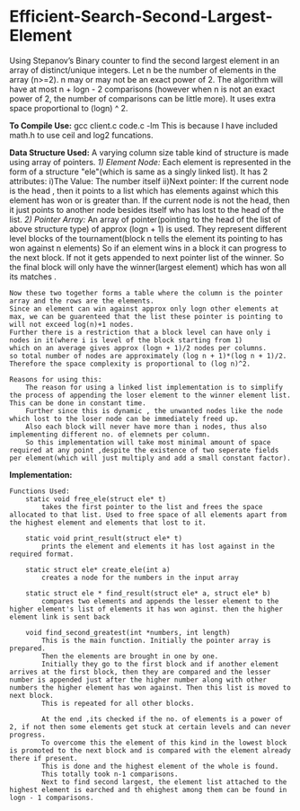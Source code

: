 # Efficient-Search-Second-Largest-Element

Using Stepanov’s Binary counter to find the second largest element in an array of distinct/unique integers. 
Let n be the number of elements in the array (n>=2).  n may or may not be an exact power of 2.
The algorithm will have at most n + logn - 2 comparisons (however when n is not an exact power of 2, the number of comparisons can be little more).
It uses extra space proportional to (logn) ^ 2.

**To Compile Use:**
    gcc client.c code.c -lm
This is because I have included math.h to use ceil and log2 funcations.

**Data Structure Used:**
        A varying column size table kind of structure is made using array of pointers.
        _1) Element Node:_
            Each element is represented in the form of a structure "ele"(which is same as a singly linked list).
            It has 2 attributes:
            i)The Value: The number itself
            ii)Next pointer: If the current node is the head , then it points to a list which has elements against which this element has won or is greater than.
                             If the current node is not the head, then it just points to another node besides itself who has lost to the head of the list.
        _2) Pointer Array:_ An array of pointer(pointing to the head of the list of above structure type) of approx (logn + 1) is used.
          They represent different level blocks of the tournament(block n tells the element its pointing to has won against n elements)
          So if an element wins in a block it can progress to the next block. If not it gets appended to next pointer list of the winner.
          So the final block will only have the winner(largest element) which has won all its matches .

    Now these two together forms a table where the column is the pointer array and the rows are the elements.
    Since an element can win against approx only logn other elements at max, we can be guarenteed that the list these pointer is pointing to will not exceed log(n)+1 nodes.
    Further there is a restriction that a block level can have only i nodes in it(where i is level of the block starting from 1)
    which on an average gives approx (logn + 1)/2 nodes per columns.
    so total number of nodes are approximately (log n + 1)*(log n + 1)/2.
    Therefore the space complexity is proportional to (log n)^2.

    Reasons for using this:    
        The reason for using a linked list implementation is to simplify the process of appending the loser element to the winner element list. This can be done in constant time.
        Further since this is dynamic , the unwanted nodes like the node which lost to the loser node can be immediately freed up.
        Also each block will never have more than i nodes, thus also implementing different no. of elemnets per column.
        So this implementation will take most minimal amount of space required at any point ,despite the existence of two seperate fields per element(which will just multiply and add a small constant factor). 


**Implementation:**

    Functions Used:
        static void free_ele(struct ele* t)
            takes the first pointer to the list and frees the space allocated to that list. Used to free space of all elements apart from the highest element and elements that lost to it.

        static void print_result(struct ele* t)
            prints the element and elements it has lost against in the required format.
        
        static struct ele* create_ele(int a)
            creates a node for the numbers in the input array
        
        static struct ele * find_result(struct ele* a, struct ele* b)
            compares two elements and appends the lesser element to the higher element's list of elements it has won aginst. then the higher element link is sent back
        
        void find_second_greatest(int *numbers, int length)
            This is the main function. Initially the pointer array is prepared.
            Then the elements are brought in one by one.
            Initially they go to the first block and if another element arrives at the first block, then they are compared and the lesser number is appended just after the higher number along with other numbers the higher element has won against. Then this list is moved to next block.
            This is repeated for all other blocks.

            At the end ,its checked if the no. of elements is a power of 2, if not then some elements get stuck at certain levels and can never progress.
            To overcome this the element of this kind in the lowest block is promoted to the next block and is compared with the element already there if present.
            This is done and the highest element of the whole is found.
            This totally took n-1 comparisons.
            Next to find second largest, the element list attached to the highest element is earched and th ehighest among them can be found in logn - 1 comparisons.
